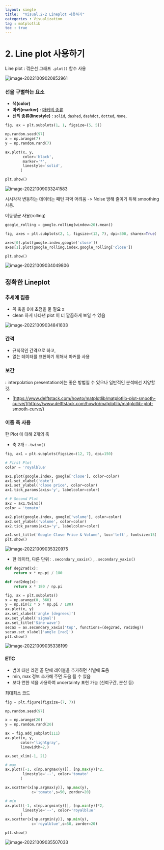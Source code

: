 ```yaml
---
layout: single
title:  "Visual.2-2 Lineplot 사용하기"
categories : Visualization
tag : matplotlib
toc : true
---
```


# 2. Line plot 사용하기

Line plot : 꺾은선 그래프
`.plot()` 함수 사용

![image-20221009020852961](/images/2022-10-09-Visual2-2/image-20221009020852961.png)

### 선을 구별하는 요소
-   **색(color)**
-   **마커(marker)** : [마커의 종류](https://matplotlib.org/stable/api/markers_api.html)
-   **선의 종류(linestyle)** : `solid`, `dashed`, `dashdot`, `dotted`, `None`,



```python
fig, ax = plt.subplots(1, 1, figsize=(5, 5))

np.random.seed(97)
x = np.arange(7)
y = np.random.rand(7)

ax.plot(x, y,
        color='black',
        marker='*',
        linestyle='solid', 
       )

plt.show()
```

![image-20221009033241583](/images/2022-10-09-Visual2-2/image-20221009033241583.png)






시시각각  변동하는 데이터는 패턴 파악 어려움
-> Noise 방해 줄이기 위해 smoothing 사용. 

이동평균 사용(rolling)
```python
google_rolling = google.rolling(window=20).mean()

fig, axes = plt.subplots(2, 1, figsize=(12, 7), dpi=300, sharex=True)

axes[0].plot(google.index,google['close'])
axes[1].plot(google_rolling.index,google_rolling['close'])

plt.show()
```

![image-20221009034049806](/images/2022-10-09-Visual2-2/image-20221009034049806.png)

## 정확한 Lineplot

### 추세에 집중
+ 꼭 축을 0에 초점을 둘 필요 x
+ clean 하게 나타낸 plot 이 더 깔끔하게 보일 수 있음

![image-20221009034841603](/images/2022-10-09-Visual2-2/image-20221009034841603.png)



### 간격
+ 규칙적인 간격으로 하고, 
+ 없는 데이터를 표현하기 위해서 마커를 사용


### 보간
 : interpolation
presentation에는 좋은 방법일 수 있으나 일반적인 분석에선 지양할 것.

-   [https://www.delftstack.com/howto/matplotlib/matplotlib-plot-smooth-curve/](https://www.delftstack.com/howto/matplotlib/matplotlib-plot-smooth-curve/)


### 이중 축 사용
한 Plot 에 대해 2개의 축

+ 축 2개 : `.twinx()`
```python
fig, ax1 = plt.subplots(figsize=(12, 7), dpi=150)

# First Plot
color = 'royalblue'

ax1.plot(google.index, google['close'], color=color)
ax1.set_xlabel('date')
ax1.set_ylabel('close price', color=color)  
ax1.tick_params(axis='y', labelcolor=color)

# # Second Plot
ax2 = ax1.twinx()  
color = 'tomato'

ax2.plot(google.index, google['volume'], color=color)
ax2.set_ylabel('volume', color=color)  
ax2.tick_params(axis='y', labelcolor=color)

ax1.set_title('Google Close Price & Volume', loc='left', fontsize=15)
plt.show()
```

![image-20221009035320975](/images/2022-10-09-Visual2-2/image-20221009035320975.png)

+ 한 데이터, 다른 단위 : `.secondary_xaxis()` , `.secondary_yaxis()`

```python
def deg2rad(x):
    return x * np.pi / 180

def rad2deg(x):
    return x * 180 / np.pi

fig, ax = plt.subplots()
x = np.arange(0, 360)
y = np.sin(2 * x * np.pi / 180)
ax.plot(x, y)
ax.set_xlabel('angle [degrees]')
ax.set_ylabel('signal')
ax.set_title('Sine wave')
secax = ax.secondary_xaxis('top', functions=(deg2rad, rad2deg))
secax.set_xlabel('angle [rad]')
plt.show()
```

![image-20221009035338199](/images/2022-10-09-Visual2-2/image-20221009035338199.png)

### ETC
+ 범례 대신  라인 끝 단에 레이블을 추가하면 식별에 도움
+ min, max 정보 추가해 주면 도움 될 수 있음
+ 보다 연한 색을 사용하여 uncertainty 표현 가능 (신뢰구간, 분산 등)





최대최소 코드

```python
fig = plt.figure(figsize=(7, 7))

np.random.seed(97)

x = np.arange(20)
y = np.random.rand(20)

ax = fig.add_subplot(111)
ax.plot(x, y,
       color='lightgray',
       linewidth=2,)

ax.set_xlim(-1, 21)

# max
ax.plot([-1, x[np.argmax(y)]], [np.max(y)]*2,
        linestyle='--', color='tomato'
       )

ax.scatter(x[np.argmax(y)], np.max(y), 
            c='tomato',s=50, zorder=20)

# min
ax.plot([-1, x[np.argmin(y)]], [np.min(y)]*2,
        linestyle='--', color='royalblue'
       )
ax.scatter(x[np.argmin(y)], np.min(y), 
            c='royalblue',s=50, zorder=20)

plt.show()
```

![image-20221009035507033](/images/2022-10-09-Visual2-2/image-20221009035507033.png)
